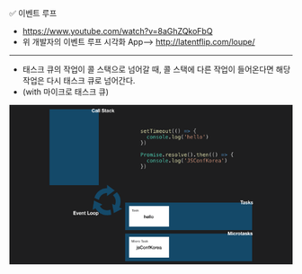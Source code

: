 ✅ 이벤트 루프
* https://www.youtube.com/watch?v=8aGhZQkoFbQ
* 위 개발자의 이벤트 루프 시각화 App--> http://latentflip.com/loupe/
<hr />

* 태스크 큐의 작업이 콜 스택으로 넘어갈 때, 콜 스택에 다른 작업이 들어온다면 해당 작업은 다시 태스크 큐로 넘어간다.
* (with 마이크로 태스크 큐)

![microtask](/resources/microtask.gif)
